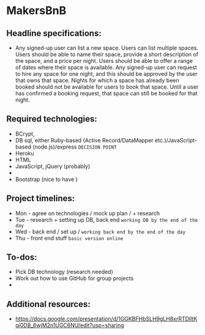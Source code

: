 # MakersBnB

## Headline specifications:

+ Any signed-up user can list a new space.
Users can list multiple spaces.
Users should be able to name their space, provide a short description of the space, and a price per night.
Users should be able to offer a range of dates where their space is available.
Any signed-up user can request to hire any space for one night, and this should be approved by the user that owns that space.
Nights for which a space has already been booked should not be available for users to book that space.
Until a user has confirmed a booking request, that space can still be booked for that night.

## Required technologies:

+ BCrypt, 
+ DB sql, either Ruby-based (Active Record/DataMapper etc.)/JavaScript-based (node.js)/express `DECISION POINT`
+ Heroku
+ HTML
+ JavaScript, jQuery (probably)
+ 
+ Bootstrap (nice to have )

## Project timelines: 

+ Mon - agree on technologies / mock up plan / + research
+ Tue - research + setting up DB, back end `working DB by the end of the day` 
+ Wed - back end / set up / `working back end by the end of the day` 
+ Thu - front end stuff `basic version online`

## To-dos: 
+ Pick DB technology (research needed)
+ Work out how to use GitHub for group projects 
+ 

## Additional resources: 
+ https://docs.google.com/presentation/d/1GGKBFHbSLH9gLH8xrRTDlltKqi0DB_6wjM2n1UGC6NU/edit?usp=sharing
